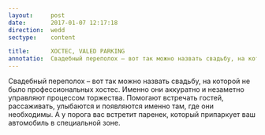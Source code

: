 ```yaml
---
layout:     post
date:       2017-01-07 12:17:18
direction:  wedd
sectype:    content

title:      ХОСТЕС, VALED PARKING              
annotatio:  Свадебный переполох – вот так можно назвать свадьбу, на которой не было профессиональных хостес. Именно они аккуратно и незаметно управляют процессом торжества. Помогают встречать гостей, рассаживать, улыбаются и появляются именно там, где они необходимы. А у порога вас встретит паренек, который припаркует ваш автомобиль в специальной зоне. 
---
```


Свадебный переполох – вот так можно назвать свадьбу, на которой не было профессиональных хостес. Именно они аккуратно и незаметно управляют процессом торжества. Помогают встречать гостей, рассаживать, улыбаются и появляются именно там, где они необходимы. А у порога вас встретит паренек, который припаркует ваш автомобиль в специальной зоне. 